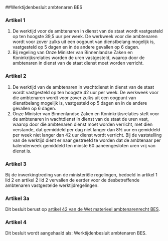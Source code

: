 <meta http-equiv='Content-Type' content='text/html; charset=utf-8' />

##Werktijdenbesluit ambtenaren BES

### Artikel  1  

1.  De werktijd voor de ambtenaren in dienst van de staat wordt vastgesteld op ten hoogste 39,5 uur per week. De werkweek voor die ambtenaren wordt voor zover zulks uit een oogpunt van dienstbelang mogelijk is, vastgesteld op 5 dagen en in de andere gevallen op 6 dagen.   
2.  Bij regeling van Onze Minister van Binnenlandse Zaken en Koninkrijksrelaties worden de uren vastgesteld, waarop door de ambtenaren in dienst van de staat dienst moet worden verricht.   

### Artikel  2  

1.  De werktijd van de ambtenaren in wachtdienst in dienst van de staat wordt vastgesteld op ten hoogste 42 uur per week. De werkweek voor die ambtenaren wordt voor zover zulks uit een oogpunt van dienstbelang mogelijk is, vastgesteld op 5 dagen en in de andere gevallen op 6 dagen.   
2.  Onze Minister van Binnenlandse Zaken en Koninkrijksrelaties stelt voor de ambtenaren in wachtdienst in dienst van de staat de uren vast, waarop door die ambtenaren dienst moet worden verricht, met dien verstande, dat gemiddeld per dag niet langer dan 8½ uur en gemiddeld per week niet langer dan 42 uur dienst wordt verricht. Bij de vaststelling van de werktijd dient er naar gestreefd te worden dat de ambtenaar per kalenderweek gemiddeld ten minste 60 aaneengesloten uren vrij van dienst is.   

### Artikel  3  

Bij de inwerkingtreding van de ministeriële regelingen, bedoeld in artikel 1 lid 2 en artikel 2 lid 2 vervallen de eerder voor de desbetreffende ambtenaren vastgestelde werktijdregelingen.  

### Artikel  3a  

Dit besluit berust op [artikel 42 van de Wet materieel ambtenarenrecht BES](../../../../../wet-BES/ambtenarenwet/bes/BWBR0028215/README.md).  

### Artikel  4  

Dit besluit wordt aangehaald als: Werktijdenbesluit ambtenaren BES.  
